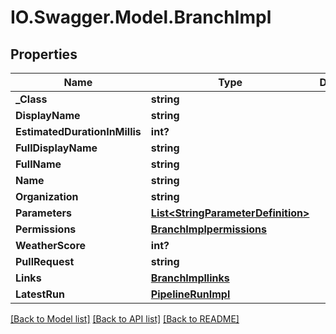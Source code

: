 # IO.Swagger.Model.BranchImpl
## Properties

Name | Type | Description | Notes
------------ | ------------- | ------------- | -------------
**_Class** | **string** |  | [optional] 
**DisplayName** | **string** |  | [optional] 
**EstimatedDurationInMillis** | **int?** |  | [optional] 
**FullDisplayName** | **string** |  | [optional] 
**FullName** | **string** |  | [optional] 
**Name** | **string** |  | [optional] 
**Organization** | **string** |  | [optional] 
**Parameters** | [**List&lt;StringParameterDefinition&gt;**](StringParameterDefinition.md) |  | [optional] 
**Permissions** | [**BranchImplpermissions**](BranchImplpermissions.md) |  | [optional] 
**WeatherScore** | **int?** |  | [optional] 
**PullRequest** | **string** |  | [optional] 
**Links** | [**BranchImpllinks**](BranchImpllinks.md) |  | [optional] 
**LatestRun** | [**PipelineRunImpl**](PipelineRunImpl.md) |  | [optional] 

[[Back to Model list]](../README.md#documentation-for-models) [[Back to API list]](../README.md#documentation-for-api-endpoints) [[Back to README]](../README.md)

